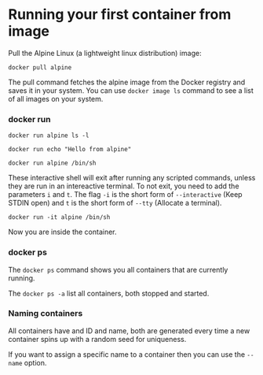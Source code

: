 # Running your first container from image

Pull the Alpine Linux (a lightweight linux distribution) image:

```
docker pull alpine
```

The pull command fetches the alpine image from the Docker registry and saves it in your system. You can use `docker image ls` command to see a list of all images on your system.

### docker run

```
docker run alpine ls -l

docker run echo "Hello from alpine"

docker run alpine /bin/sh
```

These interactive shell will exit after running any scripted commands, unless they are run in an intereactive terminal. To not exit, you need to add the parameters `i` and `t`.
The flag `-i` is the short form of `--interactive` (Keep STDIN open)  and `t` is the short form of `--tty` (Allocate a terminal).

```
docker run -it alpine /bin/sh
```

Now you are inside the container.

### docker ps

The `docker ps` command shows you all containers that are currently running.

The `docker ps -a` list all containers, both stopped and started.

### Naming containers

All containers have and ID and name, both are generated every time a new container spins up with a random seed for uniqueness.

If you want to assign a specific name to a container then you can use the `--name` option.

